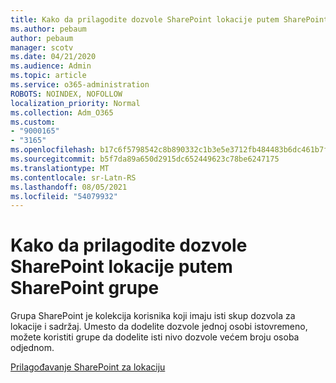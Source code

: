 ```yaml
---
title: Kako da prilagodite dozvole SharePoint lokacije putem SharePoint grupe
ms.author: pebaum
author: pebaum
manager: scotv
ms.date: 04/21/2020
ms.audience: Admin
ms.topic: article
ms.service: o365-administration
ROBOTS: NOINDEX, NOFOLLOW
localization_priority: Normal
ms.collection: Adm_O365
ms.custom:
- "9000165"
- "3165"
ms.openlocfilehash: b17c6f5798542c8b890332c1b3e5e3712fb484483b6dc461b7fa9fbcc757106d
ms.sourcegitcommit: b5f7da89a650d2915dc652449623c78be6247175
ms.translationtype: MT
ms.contentlocale: sr-Latn-RS
ms.lasthandoff: 08/05/2021
ms.locfileid: "54079932"
---
```

# <a name="how-to-customize-sharepoint-site-permissions-via-sharepoint-groups"></a>Kako da prilagodite dozvole SharePoint lokacije putem SharePoint grupe 

Grupa SharePoint je kolekcija korisnika koji imaju isti skup dozvola za lokacije i sadržaj. Umesto da dodelite dozvole jednoj osobi istovremeno, možete koristiti grupe da dodelite isti nivo dozvole većem broju osoba odjednom.

[Prilagođavanje SharePoint za lokaciju](https://docs.microsoft.com/sharepoint/customize-sharepoint-site-permissions)